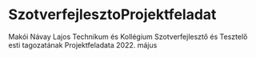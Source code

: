 # SzotverfejlesztoProjektfeladat
Makói Návay Lajos Technikum és Kollégium 
Szotverfejlesztő és Tesztelő  esti tagozatának Projektfeladata
2022. május
